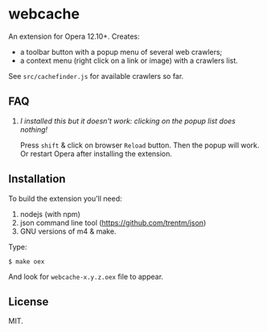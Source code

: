 # webcache

An extension for Opera 12.10+. Creates:

* a toolbar button with a popup menu of several web crawlers;
* a context menu (right click on a link or image) with a crawlers list.

See `src/cachefinder.js` for available crawlers so far.


## FAQ

1. _I installed this but it doesn't work: clicking on the popup list
   does nothing!_

   Press `shift` & click on browser `Reload` button. Then the popup will
   work. Or restart Opera after installing the extension.


## Installation

To build the extension you'll need:

1. nodejs (with npm)
2. json command line tool (https://github.com/trentm/json)
3. GNU versions of m4 & make.

Type:

	$ make oex

And look for `webcache-x.y.z.oex` file to appear.


## License

MIT.
